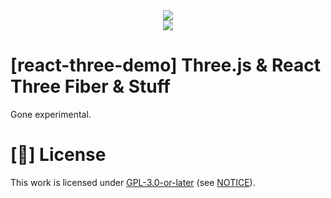 <div align="center">
  <img src="https://user-images.githubusercontent.com/34924430/173460895-71637907-15c4-4671-9085-8cdb62911001.png" />
</div>

<div align="center">
  <img src="https://api.netlify.com/api/v1/badges/327fdaef-6009-4ff5-b0be-b1cf5396b1bc/deploy-status">
</div>

# [react-three-demo] Three.js & React Three Fiber & Stuff

Gone experimental.

# [📝] License

This work is licensed under [GPL-3.0-or-later](https://spdx.org/licenses/GPL-3.0-or-later.html) (see [NOTICE](/NOTICE)).